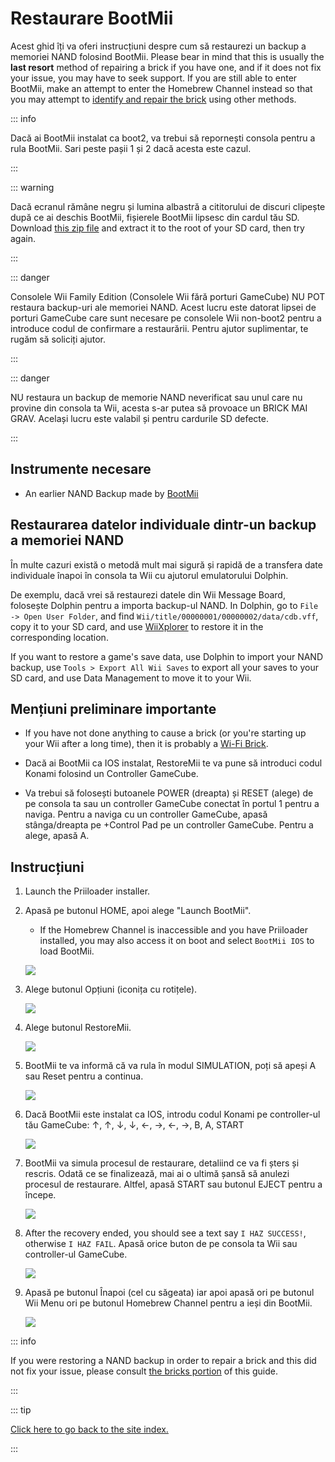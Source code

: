 # Restaurare BootMii

Acest ghid îți va oferi instrucțiuni despre cum să restaurezi un backup a memoriei NAND folosind BootMii. Please bear in mind that this is usually the <strong>last resort</strong> method of repairing a brick if you have one, and if it does not fix your issue, you may have to seek support. If you are still able to enter BootMii, make an attempt to enter the Homebrew Channel instead so that you may attempt to [identify and repair the brick](bricks) using other methods.

::: info

Dacă ai BootMii instalat ca boot2, va trebui să repornești consola pentru a rula BootMii. Sari peste pașii 1 și 2 dacă acesta este cazul.

:::

::: warning

Dacă ecranul rămâne negru și lumina albastră a cititorului de discuri clipește după ce ai deschis BootMii, fișierele BootMii lipsesc din cardul tău SD. Download [this zip file](https://static.hackmii.com/bootmii_sd_files.zip) and extract it to the root of your SD card, then try again.

:::

::: danger

Consolele Wii Family Edition (Consolele Wii fără porturi GameCube) NU POT restaura backup-uri ale memoriei NAND. Acest lucru este datorat lipsei de porturi GameCube care sunt necesare pe consolele Wii non-boot2 pentru a introduce codul de confirmare a restaurării. Pentru ajutor suplimentar, te rugăm să soliciți ajutor.

:::

::: danger

NU restaura un backup de memorie NAND neverificat sau unul care nu provine din consola ta Wii, acesta s-ar putea să provoace un BRICK MAI GRAV. Același lucru este valabil și pentru cardurile SD defecte.

:::

## Instrumente necesare

- An earlier NAND Backup made by [BootMii](bootmii)

## Restaurarea datelor individuale dintr-un backup a memoriei NAND

În multe cazuri există o metodă mult mai sigură și rapidă de a transfera date individuale înapoi în consola ta Wii cu ajutorul emulatorului Dolphin.

De exemplu, dacă vrei să restaurezi datele din Wii Message Board, folosește Dolphin pentru a importa backup-ul NAND. In Dolphin, go to `File -> Open User Folder`, and find `Wii/title/00000001/00000002/data/cdb.vff`, copy it to your SD card, and use [WiiXplorer](https://oscwii.org/library/app/wiixplorer) to restore it in the corresponding location.

If you want to restore a game's save data, use Dolphin to import your NAND backup, use `Tools > Export All Wii Saves` to export all your saves to your SD card, and use Data Management to move it to your Wii.

## Mențiuni preliminare importante

- If you have not done anything to cause a brick (or you're starting up your Wii after a long time), then it is probably a [Wi-Fi Brick](bricks#wi-fi-brick).

- Dacă ai BootMii ca IOS instalat, RestoreMii te va pune să introduci codul Konami folosind un Controller GameCube.

- Va trebui să folosești butoanele POWER (dreapta) și RESET (alege) de pe consola ta sau un controller GameCube conectat în portul 1 pentru a naviga. Pentru a naviga cu un controller GameCube, apasă stânga/dreapta pe +Control Pad pe un controller GameCube. Pentru a alege, apasă A.

## Instrucțiuni

1. Launch the Priiloader installer.

2. Apasă pe butonul HOME, apoi alege "Launch BootMii".

   - If the Homebrew Channel is inaccessible and you have Priiloader installed, you may also access it on boot and select `BootMii IOS` to load BootMii.

   ![](/images/bootmii/BootMii_HBC.png)

3. Alege butonul Opțiuni (iconița cu rotițele).

   ![](/images/bootmii/BootMii_Gears.png)

4. Alege butonul RestoreMii.

   ![](/images/bootmii/BootMii_Restore.png)

5. BootMii te va informă că va rula în modul SIMULATION, poți să apeși A sau Reset pentru a continua.

   ![](/images/bootmii/BootMii_NAND_Simulation.png)

6. Dacă BootMii este instalat ca IOS, introdu codul Konami pe controller-ul tău GameCube: ↑, ↑, ↓, ↓, ←, →, ←, →, B, A, START

   ![](/images/bootmii/BootMii_NAND_Konami.png)

7. BootMii va simula procesul de restaurare, detaliind ce va fi șters și rescris. Odată ce se finalizează, mai ai o ultimă șansă să anulezi procesul de restaurare. Altfel, apasă START sau butonul EJECT pentru a începe.

   ![](/images/bootmii/BootMii_NAND_Restore.png)

8. After the recovery ended, you should see a text say `I HAZ SUCCESS!`, otherwise `I HAZ FAIL`. Apasă orice buton de pe consola ta Wii sau controller-ul GameCube.

   ![](/images/bootmii/BootMii_NAND_Restore_Success.png)

9. Apasă pe butonul Înapoi (cel cu săgeata) iar apoi apasă ori pe butonul Wii Menu ori pe butonul Homebrew Channel pentru a ieși din BootMii.

   ![](/images/bootmii/BootMii_Return.png)

::: info

If you were restoring a NAND backup in order to repair a brick and this did not fix your issue, please consult [the bricks portion](bricks) of this guide.

:::

::: tip

[Click here to go back to the site index.](site-navigation)

:::
